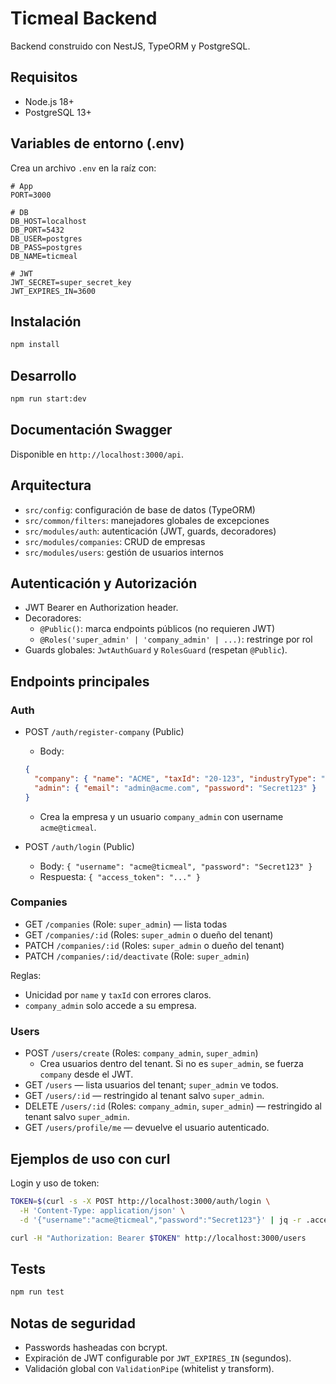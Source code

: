 # Ticmeal Backend

Backend construido con NestJS, TypeORM y PostgreSQL.

## Requisitos
- Node.js 18+
- PostgreSQL 13+

## Variables de entorno (.env)
Crea un archivo `.env` en la raíz con:

```
# App
PORT=3000

# DB
DB_HOST=localhost
DB_PORT=5432
DB_USER=postgres
DB_PASS=postgres
DB_NAME=ticmeal

# JWT
JWT_SECRET=super_secret_key
JWT_EXPIRES_IN=3600
```

## Instalación
```bash
npm install
```

## Desarrollo
```bash
npm run start:dev
```

## Documentación Swagger
Disponible en `http://localhost:3000/api`.

## Arquitectura
- `src/config`: configuración de base de datos (TypeORM)
- `src/common/filters`: manejadores globales de excepciones
- `src/modules/auth`: autenticación (JWT, guards, decoradores)
- `src/modules/companies`: CRUD de empresas
- `src/modules/users`: gestión de usuarios internos

## Autenticación y Autorización
- JWT Bearer en Authorization header.
- Decoradores:
  - `@Public()`: marca endpoints públicos (no requieren JWT)
  - `@Roles('super_admin' | 'company_admin' | ...)`: restringe por rol
- Guards globales: `JwtAuthGuard` y `RolesGuard` (respetan `@Public`).

## Endpoints principales

### Auth
- POST `/auth/register-company` (Public)
  - Body:
  ```json
  {
    "company": { "name": "ACME", "taxId": "20-123", "industryType": "food" },
    "admin": { "email": "admin@acme.com", "password": "Secret123" }
  }
  ```
  - Crea la empresa y un usuario `company_admin` con username `acme@ticmeal`.

- POST `/auth/login` (Public)
  - Body: `{ "username": "acme@ticmeal", "password": "Secret123" }`
  - Respuesta: `{ "access_token": "..." }`

### Companies
- GET `/companies` (Role: `super_admin`) — lista todas
- GET `/companies/:id` (Roles: `super_admin` o dueño del tenant)
- PATCH `/companies/:id` (Roles: `super_admin` o dueño del tenant)
- PATCH `/companies/:id/deactivate` (Role: `super_admin`)

Reglas:
- Unicidad por `name` y `taxId` con errores claros.
- `company_admin` solo accede a su empresa.

### Users
- POST `/users/create` (Roles: `company_admin`, `super_admin`)
  - Crea usuarios dentro del tenant. Si no es `super_admin`, se fuerza `company` desde el JWT.
- GET `/users` — lista usuarios del tenant; `super_admin` ve todos.
- GET `/users/:id` — restringido al tenant salvo `super_admin`.
- DELETE `/users/:id` (Roles: `company_admin`, `super_admin`) — restringido al tenant salvo `super_admin`.
- GET `/users/profile/me` — devuelve el usuario autenticado.

## Ejemplos de uso con curl

Login y uso de token:
```bash
TOKEN=$(curl -s -X POST http://localhost:3000/auth/login \
  -H 'Content-Type: application/json' \
  -d '{"username":"acme@ticmeal","password":"Secret123"}' | jq -r .access_token)

curl -H "Authorization: Bearer $TOKEN" http://localhost:3000/users
```

## Tests
```bash
npm run test
```

## Notas de seguridad
- Passwords hasheadas con bcrypt.
- Expiración de JWT configurable por `JWT_EXPIRES_IN` (segundos).
- Validación global con `ValidationPipe` (whitelist y transform).
